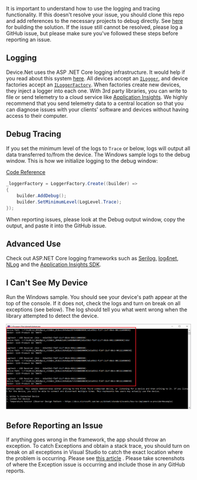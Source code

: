 It is important to understand how to use the logging and tracing functionality. If this doesn't resolve your issue, you should clone this repo and add references to the necessary projects to debug directly. See [here](BuildIssues.cs) for building the solution. If the issue still cannot be resolved, please log a GitHub issue, but please make sure you've followed these steps before reporting an issue.

## Logging
Device.Net uses the ASP .NET Core logging infrastructure. It would help if you read about this system [here](https://docs.microsoft.com/en-us/aspnet/core/fundamentals/logging/?view=aspnetcore-5.0). All devices accept an [`ILogger`](https://docs.microsoft.com/en-us/dotnet/api/microsoft.extensions.logging.ilogger?view=dotnet-plat-ext-5.0), and device factories accept an [`ILoggerFactory`](https://docs.microsoft.com/en-us/dotnet/api/microsoft.extensions.logging.iloggerfactory?view=dotnet-plat-ext-5.0). When factories create new devices, they inject a logger into each one. With 3rd party libraries, you can write to file or send telemetry to a cloud service like [Application Insights](https://azure.microsoft.com/en-au/services/monitor/). We highly recommend that you send telemetry data to a central location so that you can diagnose issues with your clients' software and devices without having access to their computer.

## Debug Tracing
If you set the minimum level of the logs to `Trace` or below, logs will output all data transferred to/from the device. The Windows sample logs to the debug window. This is how we initialize logging to the debug window:

[Code Reference](https://github.com/MelbourneDeveloper/Device.Net/blob/e7f3711e90daec6de39a42d8a468fc21030c1692/src/Usb.Net.WindowsSample/Program.cs#L40)
```cs
_loggerFactory = LoggerFactory.Create((builder) =>
{
    builder.AddDebug();
    builder.SetMinimumLevel(LogLevel.Trace);
});
```

When reporting issues, please look at the Debug output window, copy the output, and paste it into the GitHub issue. 

## Advanced Use
Check out ASP.NET Core logging frameworks such as [Serilog](https://github.com/serilog/serilog-aspnetcore), [log4net](https://github.com/huorswords/Microsoft.Extensions.Logging.Log4Net.AspNetCore), [NLog](https://github.com/NLog/NLog/wiki/Getting-started-with-ASP.NET-Core-3) and the [Application Insights SDK](https://docs.microsoft.com/en-us/azure/azure-monitor/app/asp-net-core). 

## I Can't See My Device
Run the Windows sample. You should see your device's path appear at the top of the console. If it does not, check the logs and turn on break on all exceptions (see below). The log should tell you what went wrong when the library attempted to detect the device.

![Image](../images/WindowsSample.png)

## Before Reporting an Issue
If anything goes wrong in the framework, the app should throw an exception. To catch Exceptions and obtain a stack trace, you should turn on break on all exceptions in Visual Studio to catch the exact location where the problem is occurring. Please see [this article](https://christianfindlay.com/2019/07/14/visual-studio-break-on-all-exceptions/) . Please take screenshots of where the Exception issue is occurring and include those in any GitHub reports.